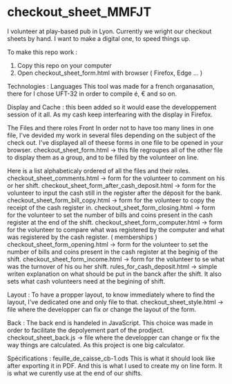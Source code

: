 # checkout_sheet_MMFJT
I volunteer at play-based pub in Lyon. Currently we wright our checkout sheets by hand. I want to make  a digital one, to speed things up.

To make this repo work :
1. Copy this repo on your computer
2. Open checkout_sheet_form.html with browser ( Firefox, Edge ... )


Technologies :
Languages
This tool was made for a french organasation, there for I chose UFT-32 in order to compile é, € and so on.

Display and Cache :
<meta http-equiv="Cache-Control" content="no-cache, no-store, must-revalidate" /> this been added so it would ease the developpement session of it all. As my cash keep interfearing with the display in Firefox.

The Files and there roles
Front
In order not to have too many lines in one file, I've devided my work in several files depending on the subject of the check out. I've displayed all of theese forms in one file to be opened in your browser. 
checkout_sheet_form.html  -> this file regroupes all of the other file to display them as a group, and to be filled by the volunteer on line.

Here is a list alphabeticaly ordered of all the files and their roles.
checkout_sheet_comments.html -> form for the volunteer to comment on his or her shift. 
checkout_sheet_form_after_cash_deposit.html  -> form for the volunteer to input the cash still in the register after the déposit for the bank.
checkout_sheet_form_bill_copy.html  -> form for the volunteer to copy the receipt of the cash register in.
checkout_sheet_form_closing.html  -> form for the volunteer to set the number of bills and coins present in the cash register at the end of the shift.
checkout_sheet_form_computer.html  -> form for the volunteer to compare what was registered by the computer and what was registered by the cash register. ( memberships )
checkout_sheet_form_opening.html  -> form for the volunteer to set the number of bills and coins present in the cash register at the beginig of the shift.
checkout_sheet_form_income.html  -> form for the volunteer to se what was the turnover of his ou her shift.
rules_for_cash_deposit.html -> simple writen explanation on what should be put in the banck after the shift. It also sets what cash volunteers need at the begining of shift.

Layout :
To have a propper layout, to know immediately where to find the layout, I've dedicated one and only file to that.
checkout_sheet_style.html  -> file where the developper can fix or change the layout of the form.

Back :
The back end is handeled in JavaScript. This choice was made in order to facilitate the depolyement part of the prodject.
checkout_sheet_back.js -> file where the developper can change or fix the way things are calculated. As this project is one big calculator.

Spécifications :
feuille_de_caisse_cb-1.ods
This is what it should look like after exporting it in PDF. And this is what I used to create my on line form. It is what we curently use at the end of our shifts.

